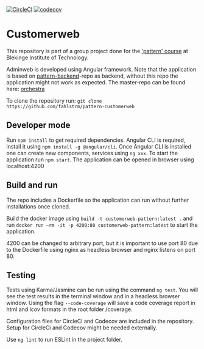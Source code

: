 [![CircleCI](https://circleci.com/gh/fahlstrm/pattern-customerweb/tree/master.svg?style=svg)](https://circleci.com/gh/fahlstrm/pattern-customerweb/tree/master)
[![codecov](https://codecov.io/gh/fahlstrm/pattern-customerweb/branch/master/graph/badge.svg?token=NQO8MCZ4SE)](https://codecov.io/gh/fahlstrm/pattern-customerweb)


# Customerweb
This repository is part of a group project done for the ['pattern' course](https://www.bth.se/utbildning/program-och-kurser/kurser/20232/BR4QJ/) at Blekinge Institute of Technology.

Adminweb is developed using Angular framework. 
Note that the application is based on [pattern-backend](https://github.com/datalowe/pattern-backend)-repo as backend, without this repo the application might not work as expected. The master-repo can be found here: [orchestra](https://github.com/datalowe/pattern-orchestra)

To clone the repository run: `git clone https://github.com/fahlstrm/pattern-customerweb`

## Developer mode
Run `npm install` to get required dependencies. Angular CLI is required, install it using `npm install -g @angular/cli`. Once Angular CLI is installed one can create new components, services using `ng xxx`. 
To start the application run `npm start`. The application can be opened in browser using localhost:4200

## Build and run
The repo includes a Dockerfile so the application can run without further installations once cloned.

Build the docker image using `build -t customerweb-pattern:latest .` and run `docker run –rm -it -p 4200:80 customerweb-pattern:latest` to start the application.

4200 can be changed to arbitrary port, but it is important to use port 80 due to the Dockerfile using nginx as headless browser and nginx listens on port 80.

## Testing
Tests using Karma/Jasmine can be run using the command `ng test`. You will see the test results in the terminal window and in a headless browser window. Using the flag `--code-coverage` will save a code coverage report in html and lcov formats in the root folder /coverage.

Configuration files for CircleCI and Codecov are included in the repository. Setup for CircleCi and Codecov might be needed externally. 

Use `ng lint` to run ESLint in the project folder.